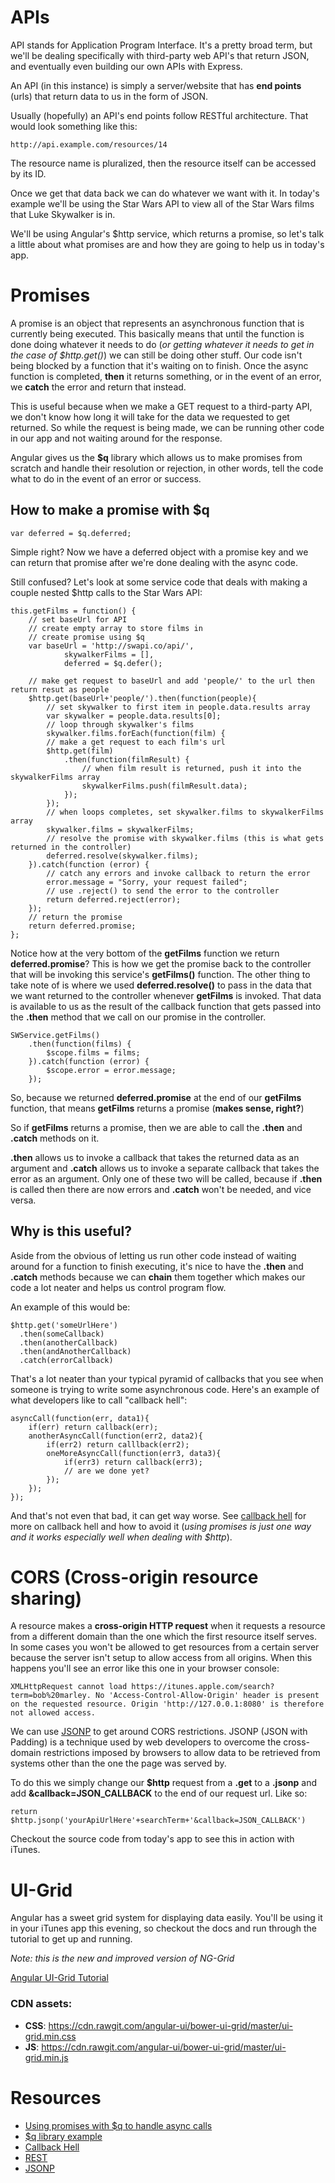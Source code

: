 # APIs
API stands for Application Program Interface. It's a pretty broad term, but we'll be dealing specifically with third-party web API's that return JSON, and eventually even building our own APIs with Express.

An API (in this instance) is simply a server/website that has **end points** (urls) that return data to us in the form of JSON.

Usually (hopefully) an API's end points follow RESTful architecture. That would look something like this:

```
http://api.example.com/resources/14
```

The resource name is pluralized, then the resource itself can be accessed by its ID.

Once we get that data back we can do whatever we want with it. In today's example we'll be using the Star Wars API to view all of the Star Wars films that Luke Skywalker is in.

We'll be using Angular's $http service, which returns a promise, so let's talk a little about what promises are and how they are going to help us in today's app.

# Promises

A promise is an object that represents an asynchronous function that is currently being executed.
This basically means that until the function is done doing whatever it needs to do (*or getting whatever it needs to get in the case of $http.get()*) we can still be doing other stuff. Our code isn't being blocked by a function that it's waiting on to finish. Once the async function is completed, **then** it returns something, or in the event of an error, we **catch** the error and return that instead.

This is useful because when we make a GET request to a third-party API, we don't know how long it will take for the data we requested to get returned. So while the request is being made, we can be running other code in our app and not waiting around for the response.

Angular gives us the **$q** library which allows us to make promises from scratch and handle their resolution or rejection, in other words, tell the code what to do in the event of an error or success.

## How to make a promise with $q

```
var deferred = $q.deferred;
```
Simple right? Now we have a deferred object with a promise key and we can return that promise after we're done dealing with the async code.

Still confused? Let's look at some service code that deals with making a couple nested $http calls to the Star Wars API:

```
this.getFilms = function() {
	// set baseUrl for API
	// create empty array to store films in
	// create promise using $q
	var baseUrl = 'http://swapi.co/api/',
			skywalkerFilms = [],
			deferred = $q.defer();

	// make get request to baseUrl and add 'people/' to the url then return resut as people
	$http.get(baseUrl+'people/').then(function(people){
		// set skywalker to first item in people.data.results array
		var skywalker = people.data.results[0];
		// loop through skywalker's films
		skywalker.films.forEach(function(film) {
		// make a get request to each film's url
		$http.get(film)
			.then(function(filmResult) {
				// when film result is returned, push it into the skywalkerFilms array
				skywalkerFilms.push(filmResult.data);
			});
		});
		// when loops completes, set skywalker.films to skywalkerFilms array
		skywalker.films = skywalkerFilms;
		// resolve the promise with skywalker.films (this is what gets returned in the controller)
		deferred.resolve(skywalker.films);
	}).catch(function (error) {
		// catch any errors and invoke callback to return the error
		error.message = "Sorry, your request failed";
		// use .reject() to send the error to the controller
		return deferred.reject(error);
	});
	// return the promise
	return deferred.promise;
};

```

Notice how at the very bottom of the **getFilms** function we return **deferred.promise**?
This is how we get the promise back to the controller that will be invoking this service's **getFilms()** function. The other thing to take note of is where we used **deferred.resolve()** to pass in the data that we want returned to the controller whenever **getFilms** is invoked. That data is available to us as the result of the callback function that gets passed into the **.then** method that we call on our promise in the controller.

```
SWService.getFilms()
	.then(function(films) {
		$scope.films = films;
	}).catch(function (error) {
		$scope.error = error.message;
	});
```
So, because we returned **deferred.promise** at the end of our **getFilms** function, that means **getFilms** returns a promise (**makes sense, right?**)

So if **getFilms** returns a promise, then we are able to call the **.then** and **.catch** methods on it.

**.then** allows us to invoke a callback that takes the returned data as an argument and **.catch** allows us to invoke a separate callback that takes the error as an argument. Only one of these two will be called, because if **.then** is called then there are now errors and **.catch** won't be needed, and vice versa.

## Why is this useful? 

Aside from the obvious of letting us run other code instead of waiting around for a function to finish executing, it's nice to have the **.then** and **.catch** methods because we can **chain** them together which makes our code a lot neater and helps us control program flow.

An example of this would be:

```
$http.get('someUrlHere')
  .then(someCallback)
  .then(anotherCallback)
  .then(andAnotherCallback)
  .catch(errorCallback)
```

That's a lot neater than your typical pyramid of callbacks that you see when someone is trying to write some asynchronous code.
Here's an example of what developers like to call "callback hell":

```
asyncCall(function(err, data1){
    if(err) return callback(err);       
    anotherAsyncCall(function(err2, data2){
        if(err2) return calllback(err2);
        oneMoreAsyncCall(function(err3, data3){
            if(err3) return callback(err3);
            // are we done yet?
        });
    });
});
```

And that's not even that bad, it can get way worse. See [callback hell](http://callbackhell.com/) for more on callback hell and how to avoid it (*using promises is just one way and it works especially well when dealing with $http*).

# CORS (Cross-origin resource sharing)

A resource makes a **cross-origin HTTP request** when it requests a resource from a different domain than the one which the first resource itself serves. In some cases you won't be allowed  to get resources from a certain server because the server isn't setup to allow access from all origins. When this happens you'll see an error like this one in your browser console:

```
XMLHttpRequest cannot load https://itunes.apple.com/search?term=bob%20marley. No 'Access-Control-Allow-Origin' header is present on the requested resource. Origin 'http://127.0.0.1:8080' is therefore not allowed access.
```

We can use [JSONP](https://en.wikipedia.org/wiki/JSONP) to get around CORS restrictions. JSONP (JSON with Padding) is a technique used by web developers to overcome the cross-domain restrictions imposed by browsers to allow data to be retrieved from systems other than the one the page was served by.

To do this we simply change our **$http** request from a **.get** to a **.jsonp** and add **&callback=JSON_CALLBACK** to the end of our request url. Like so:

```
return $http.jsonp('yourApiUrlHere'+searchTerm+'&callback=JSON_CALLBACK')
```

Checkout the source code from today's app to see this in action with iTunes.

# UI-Grid

Angular has a sweet grid system for displaying data easily. You'll be using it in your iTunes app this evening, so checkout the docs and run through the tutorial to get up and running.

*Note: this is the new and improved version of NG-Grid*

[Angular UI-Grid Tutorial](http://ui-grid.info/docs/#/tutorial/101_intro)

### CDN assets: 

- **CSS**: https://cdn.rawgit.com/angular-ui/bower-ui-grid/master/ui-grid.min.css
- **JS**: https://cdn.rawgit.com/angular-ui/bower-ui-grid/master/ui-grid.min.js



# Resources
- [Using promises with $q to handle async calls](http://chariotsolutions.com/blog/post/angularjs-corner-using-promises-q-handle-asynchronous-calls/)
- [$q library example](https://www.youtube.com/watch?v=wA0gZnBI8i4)
- [Callback Hell](http://callbackhell.com/)
- [REST](https://en.wikipedia.org/wiki/Representational_state_transfer)
- [JSONP](https://en.wikipedia.org/wiki/JSONP)
